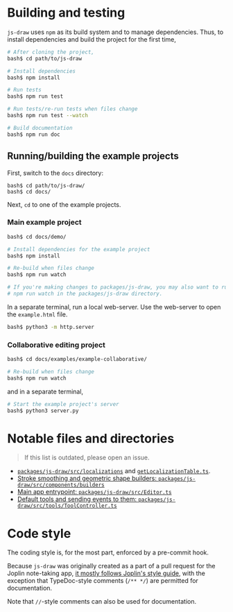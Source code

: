 # Building and testing
`js-draw` uses `npm` as its build system and to manage dependencies. Thus, to install dependencies and build the project for the first time,
```bash
# After cloning the project,
bash$ cd path/to/js-draw

# Install dependencies
bash$ npm install

# Run tests
bash$ npm run test

# Run tests/re-run tests when files change
bash$ npm run test --watch

# Build documentation
bash$ npm run doc
```

## Running/building the example projects
First, switch to the `docs` directory:
```console
bash$ cd path/to/js-draw/
bash$ cd docs/
```

Next, `cd` to one of the example projects.

### Main example project
```bash
bash$ cd docs/demo/

# Install dependencies for the example project
bash$ npm install

# Re-build when files change
bash$ npm run watch

# If you're making changes to packages/js-draw, you may also want to run
# npm run watch in the packages/js-draw directory.
```

In a separate terminal, run a local web-server. Use the web-server to open the `example.html` file.
```bash
bash$ python3 -m http.server
```

### Collaborative editing project
```bash
bash$ cd docs/examples/example-collaborative/

# Re-build when files change
bash$ npm run watch
```

and in a separate terminal,
```bash
# Start the example project's server
bash$ python3 server.py
```

# Notable files and directories
> If this list is outdated, please open an issue.

- [`packages/js-draw/src/localizations`](https://github.com/personalizedrefrigerator/js-draw/tree/main/packages/js-draw/src/localizations) and [`getLocalizationTable.ts`](https://github.com/personalizedrefrigerator/js-draw/blob/main/packages/js-draw/src/localizations/getLocalizationTable.ts).
- [Stroke smoothing and geometric shape builders: `packages/js-draw/src/components/builders`](https://github.com/personalizedrefrigerator/js-draw/tree/main/packages/js-draw/src/components/builders)
- [Main app entrypoint: `packages/js-draw/src/Editor.ts`](https://github.com/personalizedrefrigerator/js-draw/blob/main/packages/js-draw/src/Editor.ts)
- [Default tools and sending events to them: `packages/js-draw/src/tools/ToolController.ts`](https://github.com/personalizedrefrigerator/js-draw/blob/main/packages/js-draw/src/tools/ToolController.ts)

# Code style

The coding style is, for the most part, enforced by a pre-commit hook.

Because `js-draw` was originally created as a part of a pull request for the Joplin note-taking app,
[it mostly follows Joplin's style guide](https://github.com/laurent22/joplin/blob/dev/readme/coding_style.md),
with the exception that TypeDoc-style comments (`/** */`) are permitted for documentation.

Note that `//`-style comments can also be used for documentation.
